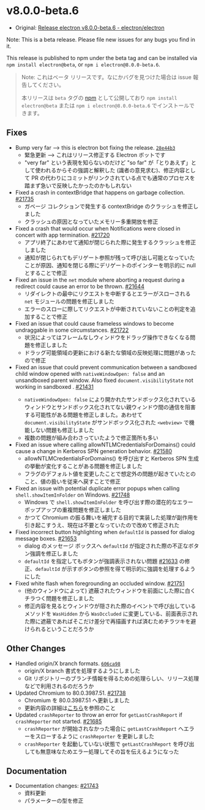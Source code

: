 # v8.0.0-beta.6

- Original: [Release electron v8.0.0-beta.6 - electron/electron](https://github.com/electron/electron/releases/tag/v8.0.0-beta.6)

Note: This is a beta release. Please file new issues for any bugs you find in it.

This release is published to npm under the beta tag and can be installed via `npm install electron@beta`, or `npm i electron@8.0.0-beta.6`.

> Note: これはベータ リリースです。なにかバグを見つけた場合は issue 報告してください。
>
> 本リリースは `beta` タグの [npm](https://www.npmjs.com/package/electron) として公開しており `npm install electron@beta` または `npm i electron@8.0.0-beta.6` でインストールできます。

## Fixes

- Bump very far --> this is electron bot fixing the release. [`28e44b3`](https://github.com/electron/electron/commit/28e44b31ca10e28536126628669834da93924f25)
  - 緊急更新 --> これはリリース修正する Electron ボットです
  - "very far" という表現を知らないのだけど "so far" が「とりあえず」として使われるからその強調と解釈した (識者の意見求む)、修正内容として PR の代わりにコミットがリンクされている点でも通常のプロセスを踏まず急いで反映したかったのかもしれない
- Fixed a crash in contextBridge that happens on garbage collection. [#21735](https://github.com/electron/electron/pull/21735)
  - ガベージ コレクションで発生する contextBridge のクラッシュを修正しました
  - クラッシュの原因となっていたメモリー多重開放を修正
- Fixed a crash that would occur when Notifications were closed in concert with app termination. [#21720](https://github.com/electron/electron/pull/21720)
  - アプリ終了にあわせて通知が閉じられた際に発生するクラッシュを修正しました
  - 通知が閉じられてもデリゲート参照が残って呼び出し可能となっていたことが原因、通知を閉じる際にデリゲートのポインターを明示的に null とすることで修正
- Fixed an issue in the `net` module where aborting a request during a redirect could cause an error to be thrown. [#21644](https://github.com/electron/electron/pull/21644)
  - リダイレクトの最中にリクエストを中断するとエラーがスローされる `net` モジュールの問題を修正しました
  - エラーのスローに際してリクエストが中断されていないことの判定を追加することで修正
- Fixed an issue that could cause frameless windows to become undraggable in some circumstances. [#21722](https://github.com/electron/electron/pull/21722)
  - 状況によってはフレームなしウィンドウをドラッグ操作できなくなる問題を修正しました
  - ドラッグ可能領域の更新における新たな領域の反映処理に問題があったので修正
- Fixed an issue that could prevent communication between a sandboxed child window opened with `nativeWindowOpen: false` and an unsandboxed parent window. Also fixed `document.visibilityState` not working in sandboxed <webview>. [#21431](https://github.com/electron/electron/pull/21431)
  - `nativeWindowOpen: false` により開かれたサンドボックス化されているウィンドウとサンドボックス化されてない親ウィンドウ間の通信を阻害する可能性がある問題を修正しました。あわせて `document.visibilityState` がサンドボックス化された `<webview>` で機能しない問題も修正しました
  - 複数の問題が組み合わさっていたようで修正箇所も多い
- Fixed an issue where calling allowNTLMCredentialsForDomains() could cause a change in Kerberos SPN generation behavior. [#21580](https://github.com/electron/electron/pull/21580)
  - allowNTLMCredentialsForDomains() を呼び出すと Kerberos SPN 生成の挙動が変化することがある問題を修正しました
  - フラグのデフォルト値を変更したことで想定外の問題が起きていたとのこと、値の扱いを従来へ戻すことで修正
- Fixed an issue with potential duplicate error popups when calling `shell.showItemInFolder` on Windows. [#21748](https://github.com/electron/electron/pull/21748)
  - Windows で `shell.showItemInFolder` を呼び出す際の潜在的なエラー ポップアップの重複問題を修正しました
  - かつて Chromium の振る舞いを補完する目的で実装した処理が副作用を引き起こすうえ、現在は不要となっていたので改めて修正された
- Fixed incorrect button highlighting when `defaultId` is passed for dialog message boxes. [#21653](https://github.com/electron/electron/pull/21653)
  - dialog のメッセージ ボックスへ `defaultId` が指定された際の不正なボタン強調を修正しました
  - `defaultId` を指定してもボタンが強調表示されない問題 [#21633](https://github.com/electron/electron/issues/21633) の修正、`defaultId` が示すボタンの参照を得て明示的に強調を処理するようにした
- Fixed white flash when foregrounding an occluded window. [#21751](https://github.com/electron/electron/pull/21751)
  - (他のウィンドウによって) 遮蔽されたウィンドウを前面にした際に白くチラつく問題を修正しました
  - 修正内容を見るとウィンドウが隠された際のイベントで呼び出しているメソッドを `WasHidden` から `WasOccluded` に変更している、前面表示された際に遮蔽であればそこだけ差分で再描画すれば済むためチラツキを避けられるということだろうか

## Other Changes

- Handled origin/X branch formats. [`606ca98`](https://github.com/electron/electron/commit/606ca98df0dd36c5191f0d9d1e6e596a02f3365f)
  - origin/X branch 書式を処理するようにしました
  - Git リポジトリーのブランチ情報を得るための処理らしい、リリース処理などで利用されるのだろうか
- Updated Chromium to 80.0.3987.51. [#21738](https://github.com/electron/electron/pull/21738)
  - Chromium を 80.0.3987.51 へ更新しました
  - 更新内容の詳細は[こちら](https://chromium.googlesource.com/chromium/src/+log/80.0.3987.48..80.0.3987.51?n=10000&pretty=fuller)を参照のこと
- Updated `crashReporter` to throw an error for `getLastCrashReport` if `crashReporter` not started. [#21685](https://github.com/electron/electron/pull/21685)
  - `crashReporter` が開始されなかった場合に `getLastCrashReport` へエラーをスローするように `crashReporter` を更新しました
  - `crashReporter` を起動していない状態で `getLastCrashReport` を呼び出しても無意味なためエラー処理してその旨を伝えるようになった

## Documentation

- Documentation changes: [#21743](https://github.com/electron/electron/pull/21743)
  - 資料更新
  - パラメーターの型を修正
